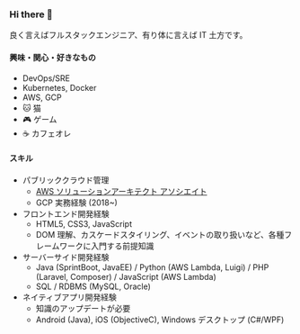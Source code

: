 ### Hi there 👋

良く言えばフルスタックエンジニア、有り体に言えば IT 土方です。

#### 興味・関心・好きなもの

- DevOps/SRE
- Kubernetes, Docker
- AWS, GCP
- :cat: 猫
- :video_game: ゲーム
- :coffee: カフェオレ

#### スキル

- パブリッククラウド管理
  - [AWS ソリューションアーキテクト アソシエイト](https://www.youracclaim.com/badges/0ee707e2-ae1f-4dd8-b57a-10bf069c73b2/public_url)
  - GCP 実務経験 (2018~)
- フロントエンド開発経験
  - HTML5, CSS3, JavaScript
  - DOM 理解、カスケードスタイリング、イベントの取り扱いなど、各種フレームワークに入門する前提知識
- サーバーサイド開発経験
  - Java (SprintBoot, JavaEE) / Python (AWS Lambda, Luigi) / PHP (Laravel, Composer) / JavaScript (AWS Lambda)
  - SQL / RDBMS (MySQL, Oracle)
- ネイティブアプリ開発経験
  - 知識のアップデートが必要
  - Android (Java), iOS (ObjectiveC), Windows デスクトップ (C#/WPF)
